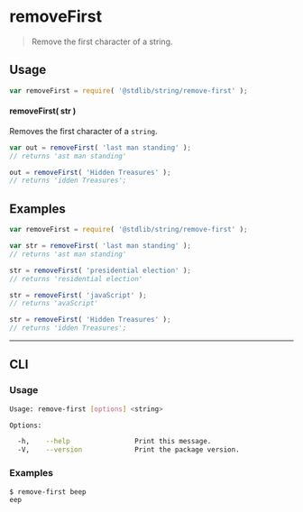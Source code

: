 # removeFirst

> Remove the first character of a string.


<section class="usage">

## Usage

``` javascript
var removeFirst = require( '@stdlib/string/remove-first' );
```

#### removeFirst( str )

Removes the first character of a `string`.

``` javascript
var out = removeFirst( 'last man standing' );
// returns 'ast man standing'

out = removeFirst( 'Hidden Treasures' );
// returns 'idden Treasures';
```

</section>

<!-- /.usage -->


<section class="examples">

## Examples

``` javascript
var removeFirst = require( '@stdlib/string/remove-first' );

var str = removeFirst( 'last man standing' );
// returns 'ast man standing'

str = removeFirst( 'presidential election' );
// returns 'residential election'

str = removeFirst( 'javaScript' );
// returns 'avaScript'

str = removeFirst( 'Hidden Treasures' );
// returns 'idden Treasures';
```

</section>

<!-- /.examples -->


---

<section class="cli">

## CLI


<section class="usage">

### Usage

``` bash
Usage: remove-first [options] <string>

Options:

  -h,    --help                Print this message.
  -V,    --version             Print the package version.
```

</section>

<!-- /.usage -->


<section class="examples">

### Examples

``` bash
$ remove-first beep
eep
```

</section>

<!-- /.examples -->

</section>

<!-- /.cli -->


<section class="links">

</section>

<!-- /.links -->

